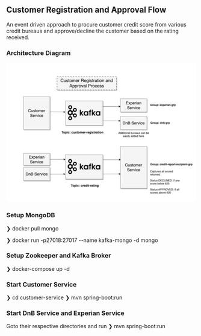 ## Customer Registration and Approval Flow

An event driven approach to procure customer credit score from 
various credit bureaus and approve/decline the customer based on the
rating received. 

### Architecture Diagram
![Customer approval flow](customer-service/src/main/resources/static/diagram.png)


### Setup MongoDB

❯ docker pull mongo

❯ docker run -p27018:27017 --name kafka-mongo -d mongo

### Setup Zookeeper and Kafka Broker 
❯ docker-compose up -d 

### Start Customer Service
❯ cd customer-service
❯ mvn spring-boot:run

### Start DnB Service and Experian Service
Goto their respective directories and run
❯ mvn spring-boot:run


